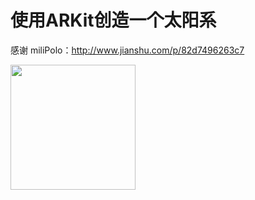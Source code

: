 # 使用ARKit创造一个太阳系
感谢 miliPolo：http://www.jianshu.com/p/82d7496263c7

<img src="https://github.com/Charles1198/ReactNativeExample/blob/master/preview/image.JPG" width="200"/>
